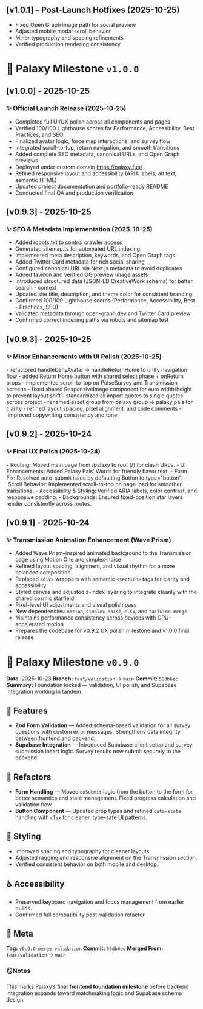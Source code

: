 ## [v1.0.1] – Post-Launch Hotfixes (2025-10-25)
- Fixed Open Graph image path for social preview
- Adjusted mobile modal scroll behavior
- Minor typography and spacing refinements
- Verified production rendering consistency

# 🌌 Palaxy Milestone `v1.0.0`

## [v1.0.0] - 2025-10-25
### ✨ Official Launch Release (2025-10-25)

- Completed full UI/UX polish across all components and pages
- Verified 100/100 Lighthouse scores for Performance, Accessibility, Best Practices, and SEO
- Finalized avatar logic, force map interactions, and survey flow
- Integrated scroll-to-top, return navigation, and smooth transitions
- Added complete SEO metadata, canonical URLs, and Open Graph previews
- Deployed under custom domain https://palaxy.fun/
- Refined responsive layout and accessibility (ARIA labels, alt text, semantic HTML)
- Updated project documentation and portfolio-ready README
- Conducted final QA and production verification

## [v0.9.3] - 2025-10-25
### ✨ SEO & Metadata Implementation (2025-10-25)

- Added robots.txt to control crawler access
- Generated sitemap.ts for automated URL indexing
- Implemented meta description, keywords, and Open Graph tags
- Added Twitter Card metadata for rich social sharing
- Configured canonical URL via Next.js metadata to avoid duplicates
- Added favicon and verified OG preview image assets
- Introduced structured data (JSON-LD CreativeWork schema) for better search - context
- Updated site title, description, and theme color for consistent branding
- Confirmed 100/100 Lighthouse scores (Performance, Accessibility, Best - Practices, SEO)
- Validated metadata through open-graph.dev and Twitter Card preview
- Confirmed correct indexing paths via robots and sitemap test

## [v0.9.3] - 2025-10-25
### ✨ Minor Enhancements with UI Polish (2025-10-25)

- refactored handleDenyAvatar → handleReturnHome to unify navigation flow
- added Return Home button with shared select phase + onReturn props
- implemented scroll-to-top on PulseSurvey and Transmission screens
- fixed shared ResponsiveImage component for auto width/height to prevent layout shift
- standardized all import quotes to single quotes across project
- renamed asset group from palaxy group → palaxy pals for clarity
- refined layout spacing, pixel alignment, and code comments
- improved copywriting consistency and tone

## [v0.9.2] - 2025-10-24 
### ✨ Final UX Polish (2025-10-24)

- Routing: Moved main page from /palaxy to root (/) for clean URLs.
- UI Enhancements: Added Palaxy Pals’ Words for friendly flavor text.
- Form Fix: Resolved auto-submit issue by defaulting Button to type="button".
- Scroll Behavior: Implemented scroll-to-top on page load for smoother transitions.
- Accessibility & Styling: Verified ARIA labels, color contrast, and responsive padding.
- Backgrounds: Ensured fixed-position star layers render consistently across routes.

## [v0.9.1] - 2025-10-24  
### ✨ Transmission Animation Enhancement (Wave Prism)

- Added Wave Prism–inspired animated background to the Transmission page using Motion One and simplex-noise    
- Refined layout spacing, alignment, and visual rhythm for a more balanced composition  
- Replaced `<div>` wrappers with semantic `<section>` tags for clarity and accessibility  
- Styled canvas and adjusted z-index layering to integrate cleanly with the shared cosmic starfield  
- Pixel-level UI adjustments and visual polish pass
- New dependencies: `motion`, `simplex-noise`, `clsx`, and `tailwind-merge`  
- Maintains performance consistency across devices with GPU-accelerated motion  
- Prepares the codebase for v0.9.2 UX polish milestone and v1.0.0 final release

# 🌌 Palaxy Milestone `v0.9.0`

**Date:** 2025-10-23
**Branch:** `feat/validation` → `main`
**Commit:** `58db6ec`
**Summary:** Foundation locked — validation, UI polish, and Supabase integration working in tandem.

## 🚀 Features

* **Zod Form Validation** — Added schema-based validation for all survey questions with custom error messages. Strengthens data integrity between frontend and backend.
* **Supabase Integration** — Introduced Supabase client setup and survey submission insert logic. Survey results now submit securely to the backend.

## 🧩 Refactors

* **Form Handling** — Moved `onSubmit` logic from the button to the form for better semantics and state management. Fixed progress calculation and validation flow.
* **Button Component** — Updated prop types and refined `data-state` handling with `clsx` for cleaner, type-safe UI patterns.

## 🎨 Styling

* Improved spacing and typography for cleaner layouts.
* Adjusted ragging and responsive alignment on the Transmission section.
* Verified consistent behavior on both mobile and desktop.

## ♿ Accessibility

* Preserved keyboard navigation and focus management from earlier builds.
* Confirmed full compatibility post-validation refactor.

## 🧭 Meta

**Tag:** `v0.9.0-merge-validation`
**Commit:** `58db6ec`
**Merged From:** `feat/validation` → `main`

### 🪞Notes

This marks Palaxy’s final **frontend foundation milestone** before backend integration expands toward matchmaking logic and Supabase schema design.

